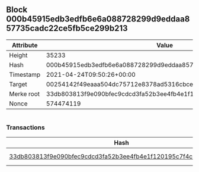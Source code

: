 ## Block 000b45915edb3edfb6e6a088728299d9eddaa857735cadc22ce5fb5ce299b213

Attribute | Value
--- | ---
Height | 35233
Hash | 000b45915edb3edfb6e6a088728299d9eddaa857735cadc22ce5fb5ce299b213
Timestamp | 2021-04-24T09:50:26+00:00
Target | 00254142f49eaaa504dc75712e8378ad5316cbcead634704b3734b6271167cc4
Merke root | 33db803813f9e090bfec9cdcd3fa52b3ee4fb4e1f120195c7f4ce19f4a9fb13e
Nonce | 574474119

```

```

### Transactions

Hash | Amount
--- | ---
[33db803813f9e090bfec9cdcd3fa52b3ee4fb4e1f120195c7f4ce19f4a9fb13e](33db803813f9e090bfec9cdcd3fa52b3ee4fb4e1f120195c7f4ce19f4a9fb13e.md) | 10.00000000 SKEPTI 
